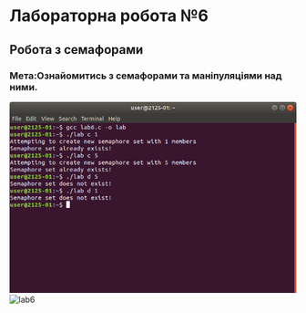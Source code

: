 # Лабораторна робота №6
##  Робота з семафорами
### Мета:Ознайомитись з семафорами та маніпуляціями над ними.
![lab6](6.png)
![lab6]()
